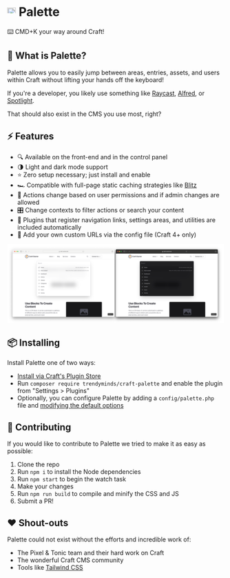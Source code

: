 # <img src="src/icon.svg" height="20" width="20"> Palette
⌨️ CMD+K your way around Craft!

## 🤔 What is Palette?

Palette allows you to easily jump between areas, entries, assets, and users within Craft without lifting your hands off the keyboard!

If you're a developer, you likely use something like [Raycast](https://www.raycast.com/), [Alfred](https://www.alfredapp.com/), or [Spotlight](https://support.apple.com/guide/mac-help/search-with-spotlight-mchlp1008/mac).

That should also exist in the CMS you use most, right?

## ⚡️ Features
- 🔍 Available on the front-end and in the control panel
- 🌗 Light and dark mode support
- ⭐️ Zero setup necessary; just install and enable
- 🏎 Compatible with full-page static caching strategies like [Blitz](https://putyourlightson.com/plugins/blitz)
- 🔐 Actions change based on user permissions and if admin changes are allowed
- 🎛️ Change contexts to filter actions or search your content
- 🔌 Plugins that register navigation links, settings areas, and utilities are included automatically
- 💅 Add your own custom URLs via the config file (Craft 4+ only)

<img src="docs/light-and-dark.png" alt="The light and dark themes of Palette shown side by side with the default list of results">

## 📦 Installing

Install Palette one of two ways:

- [Install via Craft's Plugin Store](https://plugins.craftcms.com/palette)
- Run `composer require trendyminds/craft-palette` and enable the plugin from "Settings > Plugins"
- Optionally, you can configure Palette by adding a `config/palette.php` file and [modifying the default options](src/config.php)

## 🤝 Contributing

If you would like to contribute to Palette we tried to make it as easy as possible:

1. Clone the repo
2. Run `npm i` to install the Node dependencies
3. Run `npm start` to begin the watch task
4. Make your changes
5. Run `npm run build` to compile and minify the CSS and JS
6. Submit a PR!

## ❤️ Shout-outs

Palette could not exist without the efforts and incredible work of:

- The Pixel & Tonic team and their hard work on Craft
- The wonderful Craft CMS community
- Tools like [Tailwind CSS](https://tailwindcss.com/)
